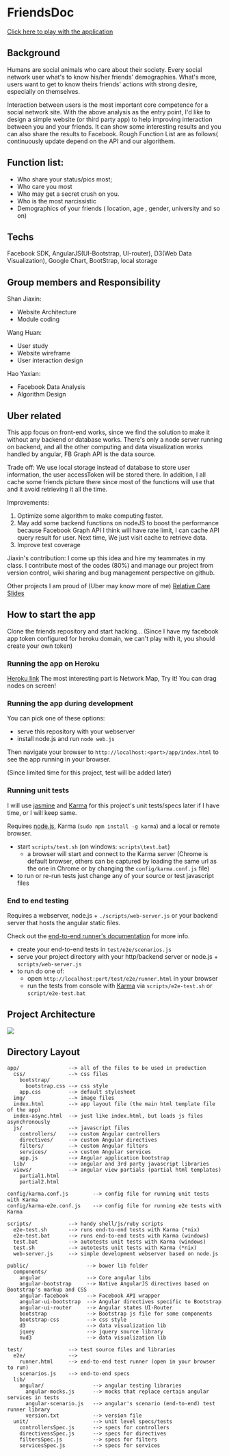 # FriendsDoc
[Click here to play with the application](http://friendsdoc.herokuapp.com/app/index.html#/)

## Background

Humans are social animals who care about their society. Every social network user what's to know his/her friends'
demographies. What's more, users want to get to know theirs friends' actions with strong desire, especially on themselves.

Interaction between users is the most important core competence for a social network site.
With the above analysis as the entry point, I'd like to design a simple website (or third party app) to help
improving interaction between you and your friends. It can show some interesting results and you can also share the
results to Facebook. Rough Function List are as follows( continuously update depend on the API and our algorithem.


## Function list:

* Who share your status/pics most;
* Who care you most
* Who may get a secret crush on you.
* Who is the most narcissistic
* Demographics of your friends ( location, age , gender, university and so on)

## Techs

Facebook SDK, AngularJS(UI-Bootstrap, UI-router), D3(Web Data Visualization), Google Chart, BootStrap, local storage


## Group members and Responsibility

Shan Jiaxin:
* Website Architecture
* Module coding

Wang Huan:
* User study
* Website wireframe
* User interaction design


Hao Yaxian:
* Facebook Data Analysis
* Algorithm Design


## Uber related
This app focus on front-end works, since we find the solution to make it without any backend or database works.
There's only a node server running on backend, and all the other computing and data visualization works handled by
angular, FB Graph API is the data source.

Trade off:
We use local storage instead of database to store user information, the user accessToken will be stored there.
In addition, I all cache some friends picture there since most of the functions will use that and it avoid retrieving it
all the time.

Improvements:
1. Optimize some algorithm to make computing faster.
2. May add some backend functions on nodeJS to boost the performance because Facebook Graph API I think will have rate limit,
I can cache API query result for user. Next time, We just visit cache to retrieve data.
3. Improve test coverage

Jiaxin's contribution:
I come up this idea and hire my teammates in my class. I contribute most of the codes (80%) and manage our project from
version control, wiki sharing and bug management perspective on github.

Other projects I am proud of (Uber may know more of me)
[Relative Care](https://github.com/Jeffwan/RelativeCare)
[Slides](https://docs.google.com/presentation/d/1UI9bUen22pBwlIPlwHGimwiphbfJuMX4Sea1ZacGn-I/edit?usp=sharing)

## How to start the app

Clone the friends repository and start hacking...
(Since I have my facebook app token configured for heroku domain, we can't play with it,
you should create your own token)

### Running the app on Heroku
[Heroku link](http://friendsdoc.herokuapp.com/app/index.html#/)
The most interesting part is Network Map, Try it! You can drag nodes on screen!

### Running the app during development

You can pick one of these options:
* serve this repository with your webserver
* install node.js and run `node web.js`

Then navigate your browser to `http://localhost:<port>/app/index.html` to see the app running in
your browser.


(Since limited time for this project, test will be added later)
### Running unit tests

I will use [jasmine](http://pivotal.github.com/jasmine/) and
[Karma](http://karma-runner.github.io) for this project's unit tests/specs later if I have time, or I will keep same.

Requires [node.js](http://nodejs.org/), Karma (`sudo npm install -g karma`) and a local
or remote browser.

* start `scripts/test.sh` (on windows: `scripts\test.bat`)
  * a browser will start and connect to the Karma server (Chrome is default browser, others can be captured by loading the same url as the one in Chrome or by changing the `config/karma.conf.js` file)
* to run or re-run tests just change any of your source or test javascript files


### End to end testing


Requires a webserver, node.js + `./scripts/web-server.js` or your backend server that hosts the angular static files.

Check out the
[end-to-end runner's documentation](http://docs.angularjs.org/guide/dev_guide.e2e-testing) for more
info.

* create your end-to-end tests in `test/e2e/scenarios.js`
* serve your project directory with your http/backend server or node.js + `scripts/web-server.js`
* to run do one of:
  * open `http://localhost:port/test/e2e/runner.html` in your browser
  * run the tests from console with [Karma](http://karma-runner.github.io) via
    `scripts/e2e-test.sh` or `script/e2e-test.bat`


## Project Architecture

![](http://www.storagelab.org.cn/zhangdi/files/2013/07/web_front_end_before.png)


## Directory Layout

    app/                --> all of the files to be used in production
      css/              --> css files
        bootstrap/
          bootstrap.css --> css style
        app.css         --> default stylesheet
      img/              --> image files
      index.html        --> app layout file (the main html template file of the app)
      index-async.html  --> just like index.html, but loads js files asynchronously
      js/               --> javascript files
        controllers/    --> custom Angular controllers
        directives/     --> custom Angular directives
        filters/        --> custom Angular filters
        services/       --> custom Angular services
        app.js          --> Angular application bootstrap
      lib/              --> angular and 3rd party javascript libraries
      views/            --> angular view partials (partial html templates)
        partial1.html
        partial2.html

    config/karma.conf.js        --> config file for running unit tests with Karma
    config/karma-e2e.conf.js    --> config file for running e2e tests with Karma

    scripts/            --> handy shell/js/ruby scripts
      e2e-test.sh       --> runs end-to-end tests with Karma (*nix)
      e2e-test.bat      --> runs end-to-end tests with Karma (windows)
      test.bat          --> autotests unit tests with Karma (windows)
      test.sh           --> autotests unit tests with Karma (*nix)
      web-server.js     --> simple development webserver based on node.js

    public/                   --> bower lib folder
      components/
        angular               --> Core angular libs
        angular-bootstrap     --> Native AngularJS directives based on Bootstrap's markup and CSS
        angular-facebook      --> Facebook API wrapper
        angular-ui-bootstrap  --> Angular directives specific to Bootstrap
        angular-ui-router     --> Angular states UI-Router
        bootstrap             --> Bootstrap js file for some components
        bootstrap-css         --> css style
        d3                    --> data visualization lib
        jquey                 --> jquery source library
        nvd3                  --> data visualization lib

    test/               --> test source files and libraries
      e2e/              -->
        runner.html     --> end-to-end test runner (open in your browser to run)
        scenarios.js    --> end-to-end specs
      lib/
        angular/                --> angular testing libraries
          angular-mocks.js      --> mocks that replace certain angular services in tests
          angular-scenario.js   --> angular's scenario (end-to-end) test runner library
          version.txt           --> version file
      unit/                     --> unit level specs/tests
        controllersSpec.js      --> specs for controllers
        directivessSpec.js      --> specs for directives
        filtersSpec.js          --> specs for filters
        servicesSpec.js         --> specs for services


